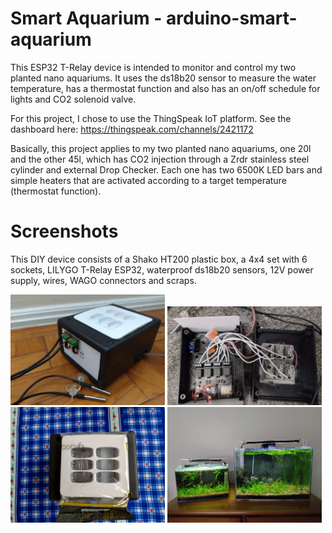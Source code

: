 # Smart Aquarium - arduino-smart-aquarium

This ESP32 T-Relay device is intended to monitor and control my two planted nano aquariums. It uses the ds18b20 sensor to measure the water temperature, has a thermostat function and also has an on/off schedule for lights and CO2 solenoid valve.

For this project, I chose to use the ThingSpeak IoT platform. See the dashboard here: <https://thingspeak.com/channels/2421172>

Basically, this project applies to my two planted nano aquariums, one 20l and the other 45l, which has CO2 injection through a Zrdr stainless steel cylinder and external Drop Checker. Each one has two 6500K LED bars and simple heaters that are activated according to a target temperature (thermostat function).

# Screenshots

This DIY device consists of a Shako HT200 plastic box, a 4x4 set with 6 sockets, LILYGO T-Relay ESP32, waterproof ds18b20 sensors, 12V power supply, wires, WAGO connectors and scraps.

<img src="extras/img/IMG_20240205_154955856.jpg" width="49%"/> <img src="extras/img/IMG_20240205_144102019_HDR.jpg" width="49%"/>
<img src="extras/img/IMG_20240201_101751198_HDR.jpg" width="49%"/> <img src="extras/img/IMG_20240203_144827712_HDR.jpg" width="49%"/>
